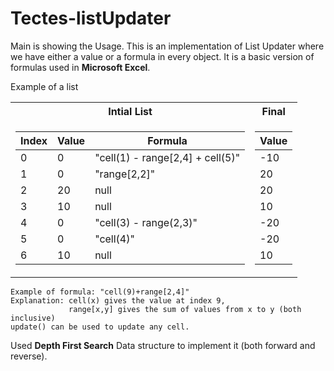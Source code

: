 # Tectes-listUpdater
Main is showing the Usage.
This is an implementation of List Updater where we have either a value or a formula in every object. It is a basic version of formulas used in **Microsoft Excel**.

Example of a list
<table>
<tr><th>Intial List</th><th>Final</th></tr>

<tr><td>

| Index | Value | Formula                       | 
|-------|-------|-------------------------------| 
| 0     | 0     | "cell(1) - range[2,4] + cell(5)" |
| 1     | 0     | "range[2,2]"                  | 
| 2     | 20    | null                          | 
| 3     | 10    | null                          | 
| 4     | 0     | "cell(3) - range(2,3)"        | 
| 5     | 0     | "cell(4)"                     | 
| 6     | 10    | null                          | 

</td><td>

| Value |
|--------|
| -10    |
| 20     |
| 20     |
| 10     |
| -20    |
| -20    |
| 10     |

</td></tr> </table>

```
Example of formula: "cell(9)+range[2,4]" 
Explanation: cell(x) gives the value at index 9,
             range[x,y] gives the sum of values from x to y (both inclusive)
update() can be used to update any cell.
```

Used **Depth First Search** Data structure to implement it (both forward and reverse).
